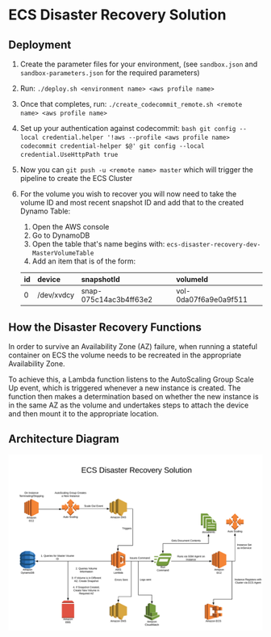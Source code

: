 # ECS Disaster Recovery Solution

## Deployment

  1. Create the parameter files for your environment, (see `sandbox.json` and `sandbox-parameters.json` for the required parameters)
  1. Run:
    `./deploy.sh <environment name> <aws profile name>`
  1. Once that completes, run:
    `./create_codecommit_remote.sh <remote name> <aws profile name>`
  1. Set up your authentication against codecommit:
    ```bash
    git config --local credential.helper '!aws --profile <aws profile name> codecommit credential-helper $@'
    git config --local credential.UseHttpPath true
    ```
  1. Now you can `git push -u <remote name> master` which will trigger the pipeline to create the ECS Cluster
  1. For the volume you wish to recover you will now need to take the volume ID and most recent snapshot ID and add that to the created Dynamo Table:
      1. Open the AWS console
      1. Go to DynamoDB
      1. Open the table that's name begins with: `ecs-disaster-recovery-dev-MasterVolumeTable`
      1. Add an item that is of the form:

      | id | device | snapshotId | volumeId |
      | -- | ------ | ---------- | -------- |
      | 0 | /dev/xvdcy | snap-075c14ac3b4ff63e2 | vol-0da07f6a9e0a9f511 |

## How the Disaster Recovery Functions

In order to survive an Availability Zone (AZ) failure, when running a stateful container on ECS the volume needs to be recreated in the appropriate Availability Zone.

To achieve this, a Lambda function listens to the AutoScaling Group Scale Up event, which is triggered whenever a new instance is created. The function then makes a determination based on whether the new instance is in the same AZ as the volume and undertakes steps to attach the device and then mount it to the appropriate location.

## Architecture Diagram

![Architecture Diagram](./architecture.png "ECS Disaster Recovery Architecture")
